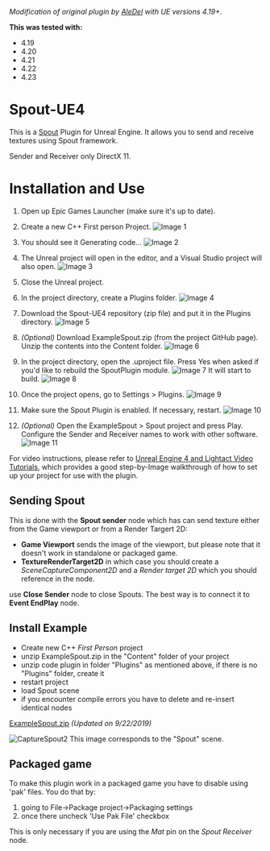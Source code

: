 *Modification of original plugin by [AleDel](https://github.com/AleDel/Spout-UE4) with UE versions 4.19+.*

**This was tested with:**
* 4.19
* 4.20
* 4.21
* 4.22
* 4.23

# Spout-UE4
This is a [Spout](http://spout.zeal.co/) Plugin for Unreal Engine. It allows you to send and receive textures using Spout framework.

Sender and Receiver only DirectX 11.

# Installation and Use

1. Open up Epic Games Launcher (make sure it's up to date).

2. Create a new C++ First person Project.
![Image 1](https://L05.github.io/Spout-UE4/images/SpoutExample_Instructions_01.png)

3. You should see it Generating code...
![Image 2](https://L05.github.io/Spout-UE4/images/SpoutExample_Instructions_02.png)

4. The Unreal project will open in the editor, and a Visual Studio project will also open.
![Image 3](https://L05.github.io/Spout-UE4/images/SpoutExample_Instructions_03.png)

5. Close the Unreal project.

6. In the project directory, create a Plugins folder.
![Image 4](https://L05.github.io/Spout-UE4/images/SpoutExample_Instructions_04.png)

7. Download the Spout-UE4 repository (zip file) and put it in the Plugins directory.
![Image 5](https://L05.github.io/Spout-UE4/images/SpoutExample_Instructions_05.png)

8. *(Optional)* Download ExampleSpout.zip (from the project GitHub page). Unzip the contents into the Content folder.
![Image 6](https://L05.github.io/Spout-UE4/images/SpoutExample_Instructions_06.png)

9. In the project directory, open the .uproject file. Press Yes when asked if you'd like to rebuild the SpoutPlugin module.
![Image 7](https://L05.github.io/Spout-UE4/images/SpoutExample_Instructions_07.png)
It will start to build.
![Image 8](https://L05.github.io/Spout-UE4/images/SpoutExample_Instructions_08.png)

10. Once the project opens, go to Settings > Plugins.
![Image 9](https://L05.github.io/Spout-UE4/images/SpoutExample_Instructions_09.png)

11. Make sure the Spout Plugin is enabled. If necessary, restart.
![Image 10](https://L05.github.io/Spout-UE4/images/SpoutExample_Instructions_10.png)

12. *(Optional)* Open the ExampleSpout > Spout project and press Play. Configure the Sender and Receiver names to work with other software.
![Image 11](https://L05.github.io/Spout-UE4/images/SpoutExample_Instructions_11.png)

For video instructions, please refer to [Unreal Engine 4 and Lightact Video Tutorials](https://www.youtube.com/playlist?list=PLcNPGta1d2XDcSsz8zcW0f2lPSawnW3mR), which provides a good step-by-Image walkthrough of how to set up your project for use with the plugin.

## Sending Spout

This is done with the **Spout sender** node which has can send texture either from the Game viewport or from a Render Targert 2D: 
  * **Game Viewport** sends the image of the viewport, but please note that it doesn't work in standalone or packaged game.
  * **TextureRenderTarget2D** in which case you should create a _SceneCaptureComponent2D_ and a *Render target 2D* which you should reference in the node.

use **Close Sender** node to close Spouts. The best way is to connect it to **Event EndPlay** node.

## Install Example

* Create new C++ *First Person* project
* unzip ExampleSpout.zip in the "Content" folder of your project
* unzip code plugin in folder "Plugins" as mentioned above, if there is no "Plugins" folder, create it
* restart project
* load Spout scene
* if you encounter compile errors you have to delete and re-insert identical nodes

[ExampleSpout.zip](http://L05.github.io/Spout-UE4/exampleSpoutUE4/ExampleSpout.zip) *(Updated on 9/22/2019)*

![CaptureSpout2](http://aledel.github.io/Spout-UE4/images/spout2.jpg)
This image corresponds to the "Spout" scene. 

## Packaged game
To make this plugin work in a packaged game you have to disable using 'pak' files. You do that by:
1. going to File->Package project->Packaging settings
2. once there uncheck 'Use Pak File' checkbox

This is only necessary if you are using the *Mat* pin on the *Spout Receiver* node.

